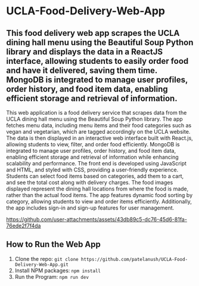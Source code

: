 # UCLA-Food-Delivery-Web-App

## This food delivery web app scrapes the UCLA dining hall menu using the Beautiful Soup Python library and displays the data in a ReactJS interface, allowing students to easily order food and have it delivered, saving them time. MongoDB is integrated to manage user profiles, order history, and food item data, enabling efficient storage and retrieval of information.

This web application is a food delivery service that scrapes data from the UCLA dining hall menu using the Beautiful Soup Python library. The app fetches menu data, including menu items and their food categories such as vegan and vegetarian, which are tagged accordingly on the UCLA website. The data is then displayed in an interactive web interface built with React.js, allowing students to view, filter, and order food efficiently. MongoDB is integrated to manage user profiles, order history, and food item data, enabling efficient storage and retrieval of information while enhancing scalability and performance. The front end is developed using JavaScript and HTML, and styled with CSS, providing a user-friendly experience. Students can select food items based on categories, add them to a cart, and see the total cost along with delivery charges. The food images displayed represent the dining hall locations from where the food is made, rather than the actual food items. The app features dynamic food sorting by category, allowing students to view and order items efficiently. Additionally, the app includes sign-in and sign-up features for user management. 



https://github.com/user-attachments/assets/43db89c5-dc76-45d6-81fa-76ede2f7f4da

## How to Run the Web App
1. Clone the repo: `git clone https://github.com/patelanush/UCLA-Food-Delivery-Web-App.git`
2. Install NPM packages: `npm install`
3. Run the Program: `npm run dev`


